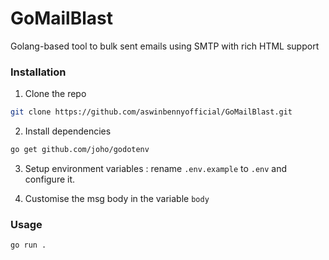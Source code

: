 # GoMailBlast
Golang-based tool to bulk sent emails using SMTP with rich HTML support 


### Installation

1. Clone the repo
```bash
git clone https://github.com/aswinbennyofficial/GoMailBlast.git
```

2. Install dependencies
```bash
go get github.com/joho/godotenv
```

3. Setup environment variables : rename `.env.example` to `.env` and configure it.


4. Customise the msg body in the variable `body`

### Usage

```bash
go run .
```